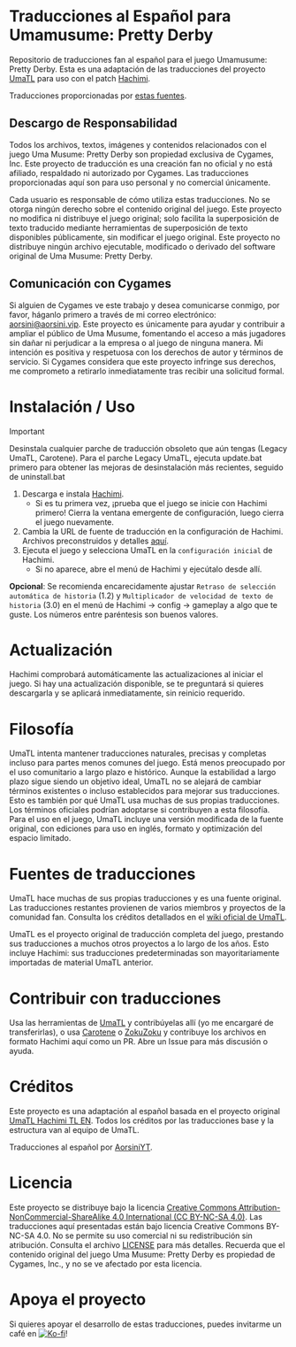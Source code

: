 # Traducciones al Español para Umamusume: Pretty Derby

Repositorio de traducciones fan al español para el juego Umamusume: Pretty Derby.
Esta es una adaptación de las traducciones del proyecto [UmaTL] para uso con el patch [Hachimi].

Traducciones proporcionadas por [estas fuentes](#fuentes-de-traducciones).

## Descargo de Responsabilidad

Todos los archivos, textos, imágenes y contenidos relacionados con el juego Uma Musume: Pretty Derby son propiedad exclusiva de Cygames, Inc. Este proyecto de traducción es una creación fan no oficial y no está afiliado, respaldado ni autorizado por Cygames. Las traducciones proporcionadas aquí son para uso personal y no comercial únicamente.

Cada usuario es responsable de cómo utiliza estas traducciones. No se otorga ningún derecho sobre el contenido original del juego. Este proyecto no modifica ni distribuye el juego original; solo facilita la superposición de texto traducido mediante herramientas de superposición de texto disponibles públicamente, sin modificar el juego original. Este proyecto no distribuye ningún archivo ejecutable, modificado o derivado del software original de Uma Musume: Pretty Derby.

## Comunicación con Cygames

Si alguien de Cygames ve este trabajo y desea comunicarse conmigo, por favor, háganlo primero a través de mi correo electrónico: aorsini@aorsini.vip. Este proyecto es únicamente para ayudar y contribuir a ampliar el público de Uma Musume, fomentando el acceso a más jugadores sin dañar ni perjudicar a la empresa o al juego de ninguna manera. Mi intención es positiva y respetuosa con los derechos de autor y términos de servicio. Si Cygames considera que este proyecto infringe sus derechos, me comprometo a retirarlo inmediatamente tras recibir una solicitud formal.

# Instalación / Uso
> [!IMPORTANT]
> Desinstala cualquier parche de traducción obsoleto que aún tengas (Legacy UmaTL, Carotene).
> Para el parche Legacy UmaTL, ejecuta update.bat primero para obtener las mejoras de desinstalación más recientes, seguido de uninstall.bat

1. Descarga e instala [Hachimi].
    - Si es tu primera vez, ¡prueba que el juego se inicie con Hachimi primero! Cierra la ventana emergente de configuración, luego cierra el juego nuevamente.
1. Cambia la URL de fuente de traducción en la configuración de Hachimi. Archivos preconstruidos y detalles [aquí](../../releases/tag/config).
1. Ejecuta el juego y selecciona UmaTL en la `configuración inicial` de Hachimi.
    - Si no aparece, abre el menú de Hachimi y ejecútalo desde allí.

**Opcional**: Se recomienda encarecidamente ajustar `Retraso de selección automática de historia` (1.2) y `Multiplicador de velocidad de texto de historia` (3.0) en el menú de Hachimi -> config -> gameplay a algo que te guste. Los números entre paréntesis son buenos valores.

# Actualización
Hachimi comprobará automáticamente las actualizaciones al iniciar el juego. Si hay una actualización disponible, se te preguntará si quieres descargarla y se aplicará inmediatamente, sin reinicio requerido.

# Filosofía
UmaTL intenta mantener traducciones naturales, precisas y completas incluso para partes menos comunes del juego. Está menos preocupado por el uso comunitario a largo plazo e histórico. Aunque la estabilidad a largo plazo sigue siendo un objetivo ideal, UmaTL no se alejará de cambiar términos existentes o incluso establecidos para mejorar sus traducciones. Esto es también por qué UmaTL usa muchas de sus propias traducciones. Los términos oficiales podrían adoptarse si contribuyen a esta filosofía.
Para el uso en el juego, UmaTL incluye una versión modificada de la fuente original, con ediciones para uso en inglés, formato y optimización del espacio limitado.

# Fuentes de traducciones
UmaTL hace muchas de sus propias traducciones y es una fuente original. Las traducciones restantes provienen de varios miembros y proyectos de la comunidad fan.
Consulta los créditos detallados en el [wiki oficial de UmaTL](https://github.com/UmaTL/hachimi-tl-en/wiki/Translation-Progress).

UmaTL es el proyecto original de traducción completa del juego, prestando sus traducciones a muchos otros proyectos a lo largo de los años. 
Esto incluye Hachimi: sus traducciones predeterminadas son mayoritariamente importadas de material UmaTL anterior. 

# Contribuir con traducciones
Usa las herramientas de [UmaTL] y contribúyelas allí (yo me encargaré de transferirlas), o usa [Carotene] o [ZokuZoku] y contribuye los archivos en formato Hachimi aquí como un PR. Abre un Issue para más discusión o ayuda.

# Créditos
Este proyecto es una adaptación al español basada en el proyecto original [UmaTL Hachimi TL EN](https://github.com/UmaTL/hachimi-tl-en/tree/main). Todos los créditos por las traducciones base y la estructura van al equipo de UmaTL.

Traducciones al español por [AorsiniYT](https://github.com/AorsiniYT).

# Licencia
Este proyecto se distribuye bajo la licencia [Creative Commons Attribution-NonCommercial-ShareAlike 4.0 International (CC BY-NC-SA 4.0)](LICENSE). Las traducciones aquí presentadas están bajo licencia Creative Commons BY-NC-SA 4.0. No se permite su uso comercial ni su redistribución sin atribución. Consulta el archivo [LICENSE](LICENSE) para más detalles. Recuerda que el contenido original del juego Uma Musume: Pretty Derby es propiedad de Cygames, Inc., y no se ve afectado por esta licencia.

# Apoya el proyecto
Si quieres apoyar el desarrollo de estas traducciones, puedes invitarme un café en [![Ko-fi](https://img.shields.io/badge/Ko--fi-Support-%2300aff1?logo=kofi&logoColor=%2300aff1)](https://ko-fi.com/aorsini)!

[UmaTL]: https://github.com/noccu/umamusu-translate
[Hachimi]: https://hachimi.leadrdrk.com/
[ZokuZoku]: https://marketplace.visualstudio.com/items?itemName=LeadRDRK.zokuzoku
[Carotene]: https://github.com/KevinVG207/Uma-Carotene-TL